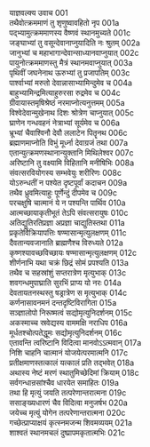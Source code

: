 याज्ञवल्क्य उवाच	001    
तथैवोत्क्रममाणं तु शृणुष्वावहितो नृप	001a  
पद्भ्यामुत्क्रममाणस्य वैष्णवं स्थानमुच्यते	001c  
जङ्घाभ्यां तु वसून्देवानाप्नुयादिति नः श्रुतम्	002a  
जानुभ्यां च महाभागान्देवान्साध्यानवाप्नुयात्	002c  
पायुनोत्क्रममाणस्तु मैत्रं स्थानमवाप्नुयात्	003a  
पृथिवीं जघनेनाथ ऊरुभ्यां तु प्रजापतिम्	003c  
पार्श्वाभ्यां मरुतो देवान्नासाभ्यामिन्दुमेव च	004a  
बाहुभ्यामिन्द्रमित्याहुरुरसा रुद्रमेव च	004c  
ग्रीवायास्तमृषिश्रेष्ठं नरमाप्नोत्यनुत्तमम्	005a  
विश्वेदेवान्मुखेनाथ दिशः श्रोत्रेण चाप्नुयात्	005c  
घ्राणेन गन्धवहनं नेत्राभ्यां सूर्यमेव च	006a  
भ्रूभ्यां चैवाश्विनौ देवौ ललाटेन पितॄनथ	006c  
ब्रह्माणमाप्नोति विभुं मूर्ध्ना देवाग्रजं तथा	007a  
एतान्युत्क्रमणस्थानान्युक्तानि मिथिलेश्वर	007c  
अरिष्टानि तु वक्ष्यामि विहितानि मनीषिभिः	008a  
संवत्सरवियोगस्य सम्भवेयुः शरीरिणः	008c  
योऽरुन्धतीं न पश्येत दृष्टपूर्वां कदाचन	009a  
तथैव ध्रुवमित्याहुः पूर्णेन्दुं दीपमेव च	009c  
परचक्षुषि चात्मानं ये न पश्यन्ति पार्थिव	010a  
आत्मच्छायाकृतीभूतं तेऽपि संवत्सरायुषः	010c  
अतिद्युतिरतिप्रज्ञा अप्रज्ञा चाद्युतिस्तथा	011a  
प्रकृतेर्विक्रियापत्तिः षण्मासान्मृत्युलक्षणम्	011c  
दैवतान्यवजानाति ब्राह्मणैश्च विरुध्यते	012a  
कृष्णश्यावच्छविच्छायः षण्मासान्मृत्युलक्षणम्	012c  
शीर्णनाभि यथा चक्रं छिद्रं सोमं प्रपश्यति	013a  
तथैव च सहस्रांशुं सप्तरात्रेण मृत्युभाक्	013c  
शवगन्धमुपाघ्राति सुरभिं प्राप्य यो नरः	014a  
देवतायतनस्थस्तु षड्रात्रेण स मृत्युभाक्	014c  
कर्णनासावनमनं दन्तदृष्टिविरागिता	015a  
सञ्ज्ञालोपो निरूष्मत्वं सद्योमृत्युनिदर्शनम्	015c  
अकस्माच्च स्रवेद्यस्य वाममक्षि नराधिप	016a  
मूर्धतश्चोत्पतेद्धूमः सद्योमृत्युनिदर्शनम्	016c  
एतावन्ति त्वरिष्टानि विदित्वा मानवोऽऽत्मवान्	017a  
निशि चाहनि चात्मानं योजयेत्परमात्मनि	017c  
प्रतीक्षमाणस्तत्कालं यत्कालं प्रति तद्भवेत्	018a  
अथास्य नेष्टं मरणं स्थातुमिच्छेदिमां क्रियाम्	018c  
सर्वगन्धान्रसांश्चैव धारयेत समाहितः	019a  
तथा हि मृत्युं जयति तत्परेणान्तरात्मना	019c  
ससाङ्ख्यधारणं चैव विदित्वा मनुजर्षभ	020a  
जयेच्च मृत्युं योगेन तत्परेणान्तरात्मना	020c  
गच्छेत्प्राप्याक्षयं कृत्स्नमजन्म शिवमव्ययम्	021a  
शाश्वतं स्थानमचलं दुष्प्रापमकृतात्मभिः	021c  





